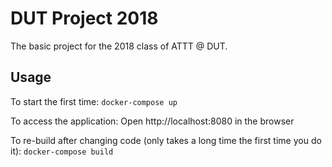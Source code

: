 # DUT Project 2018
The basic project for the 2018 class of ATTT @ DUT.
## Usage
To start the first time:
`docker-compose up`

To access the application:
Open http://localhost:8080 in the browser

To re-build after changing code (only takes a long time the first time you do it):
`docker-compose build`

